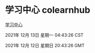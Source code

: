 # 学习中心 colearnhub
[学习中心](http://59.174.25.102:56308/colearnhub/)

2021年 12月 13日 星期一 04:43:26 CST

2021年 12月 12日 星期日 20:43:26 GMT
